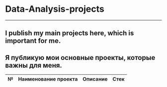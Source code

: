 # Data-Analysis-projects
------------------------
I publish my main projects here, which is important for me.
-----------------------------------------------------------
Я публикую мои основные проекты, которые важны для меня.
-----------------------------------------------------------
|№| Наименование проекта | Описание | Стек|
|-|--------------------- |:--------:| ---:|
